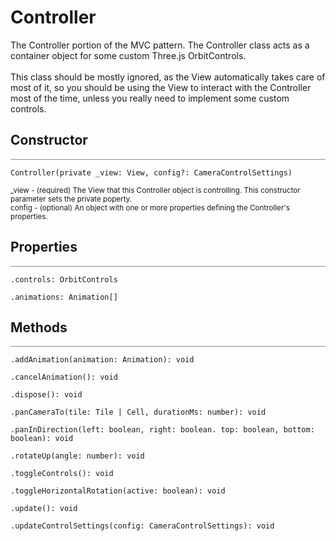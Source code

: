 # Controller

<div class='description'>
The Controller portion of the MVC pattern. The Controller class acts as a container object for some custom Three.js OrbitControls.<br><br>
This class should be mostly ignored, as the View automatically takes care of most of it, so you should be using the View to interact with the Controller most of the time, unless you really need to implement some custom controls.
</div>

## Constructor
<hr style='width:100%; opacity:.5;' />

`Controller(private _view: View, config?: CameraControlSettings)`

<small>
_view - (required) The View that this Controller object is controlling. This constructor parameter sets the private poperty.<br>
config - (optional) An object with one or more properties defining the Controller's properties. 
</small> 

## Properties
<hr style='width:100%; opacity:.5;' />

`.controls: OrbitControls`

`.animations: Animation[]`

## Methods
<hr style='width:100%; opacity:.5;' />

`.addAnimation(animation: Animation): void`

`.cancelAnimation(): void`

`.dispose(): void`

`.panCameraTo(tile: Tile | Cell, durationMs: number): void`

`.panInDirection(left: boolean, right: boolean. top: boolean, bottom: boolean): void`

`.rotateUp(angle: number): void`

`.toggleControls(): void`

`.toggleHorizontalRotation(active: boolean): void`

`.update(): void`

`.updateControlSettings(config: CameraControlSettings): void`
